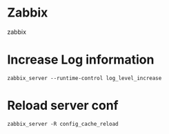 # Zabbix
zabbix

# Increase Log information
```console
zabbix_server --runtime-control log_level_increase
```

# Reload server conf
```console
zabbix_server -R config_cache_reload
```
